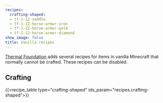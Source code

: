 ```yaml
---
recipes:
  crafting-shaped:
  - tf-1-12-saddle
  - tf-1-12-horse-armor-iron
  - tf-1-12-horse-armor-gold
  - tf-1-12-horse-armor-diamond
show_image: false
title: Vanilla recipes
---
```


[Thermal Foundation](../) adds several recipes for items
in vanilla Minecraft that normally cannot be crafted. These recipes can be
disabled.


Crafting
--------

{{<recipe_table type="crafting-shaped" ids_param="recipes.crafting-shaped">}}
